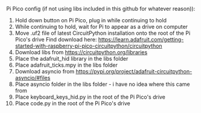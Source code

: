 
Pi Pico config (if not using libs included in this github for whatever reason)):

1. Hold down button on Pi Pico, plug in while continuing to hold
2. While continuing to hold, wait for Pi to appear as a drive on computer
3. Move .uf2 file of latest CircuitPython installation onto the root of the Pi Pico's drive
    Find download here: https://learn.adafruit.com/getting-started-with-raspberry-pi-pico-circuitpython/circuitpython
4. Download libs from https://circuitpython.org/libraries
5. Place the adafruit_hid library in the libs folder
6. Place adafruit_ticks.mpy in the libs folder
7. Download asyncio from https://pypi.org/project/adafruit-circuitpython-asyncio/#files
8. Place asyncio folder in the libs folder - i have no idea where this came from
9.  Place keyboard_keys_hid.py in the root of the Pi Pico's drive
10. Place code.py in the root of the Pi Pico's drive